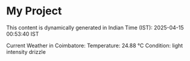 # My Project

This content is dynamically generated in Indian Time (IST): 2025-04-15 00:53:40 IST


Current Weather in Coimbatore:
Temperature: 24.88 °C
Condition: light intensity drizzle
